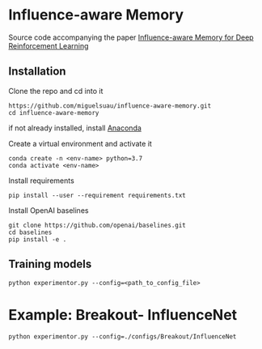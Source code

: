 # Influence-aware Memory
Source code accompanying the paper [Influence-aware Memory for Deep Reinforcement Learning](https://openreview.net/pdf?id=rJlS-ertwr)
## Installation
Clone the repo and cd into it
```console
https://github.com/miguelsuau/influence-aware-memory.git
cd influence-aware-memory
```
if not already installed, install [Anaconda](https://www.anaconda.com/distribution/)

Create a virtual environment and activate it
```console
conda create -n <env-name> python=3.7
conda activate <env-name>
```
Install requirements
```console
pip install --user --requirement requirements.txt
```
Install OpenAI baselines

```console
git clone https://github.com/openai/baselines.git
cd baselines
pip install -e .
```

## Training models
```console
python experimentor.py --config=<path_to_config_file>
```
# Example: Breakout- InfluenceNet

```console
python experimentor.py --config=./configs/Breakout/InfluenceNet
```
